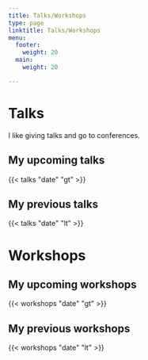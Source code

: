 ```yaml
---
title: Talks/Workshops
type: page
linktitle: Talks/Workshops
menu:
  footer:
    weight: 20
  main:
    weight: 20

---
```

# Talks

I like giving talks and go to conferences.

## My upcoming talks

{{< talks "date" "gt" >}}

## My previous talks

{{< talks "date" "lt" >}}

# Workshops

## My upcoming workshops

{{< workshops "date" "gt" >}}

## My previous workshops

{{< workshops "date" "lt" >}}